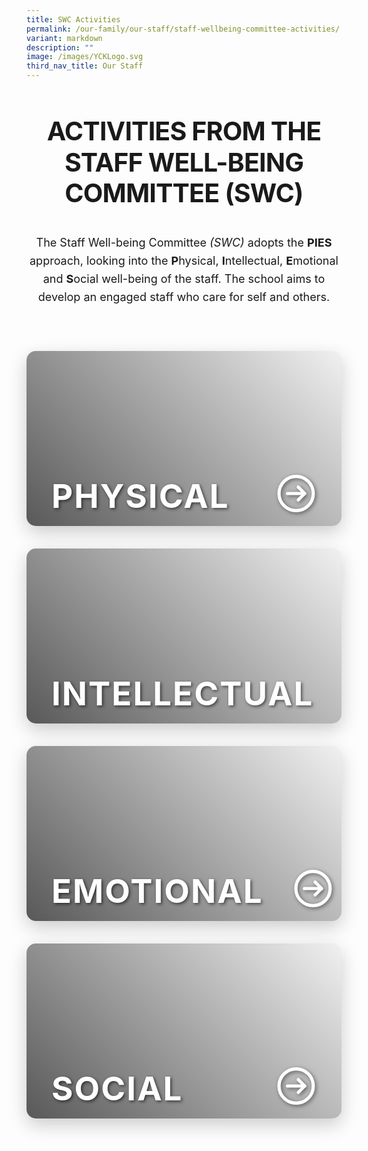 ```yaml
---
title: SWC Activities
permalink: /our-family/our-staff/staff-wellbeing-committee-activities/
variant: markdown
description: ""
image: /images/YCKLogo.svg
third_nav_title: Our Staff
---
```

<div class="yck-component" id="top">
    <div class="regular-flow">
        <header>
            <h1>ACTIVITIES FROM THE STAFF WELL-BEING COMMITTEE (SWC)</h1>
            <p>The Staff Well-being Committee <i>(SWC)</i> adopts the <strong>PIES</strong> approach, looking into the <strong>P</strong>hysical, <strong>I</strong>ntellectual, <strong>E</strong>motional and <strong>S</strong>ocial well-being of the staff. The school aims to develop an engaged staff who care for self and others.</p>
        </header>
<a href="/our-family/our-staff/staff-wellbeing-committee-activities/physical"><div class="category-card physical">
            <div class="category-content">
                <h2 class="category-title">Physical</h2>
                <svg xmlns="http://www.w3.org/2000/svg" viewBox="0 0 21 21" class="arrow">
                    <g transform="translate(3 2)" stroke-width="1.5" stroke-linejoin="round" stroke-linecap="round" stroke="currentColor" fill-rule="evenodd" fill="none">
                        <circle r="8" cy="8.5" cx="8.5"></circle>
                        <path d="m9.5 11.5 3-3-3-3"></path>
                        <path transform="matrix(0 1 -1 0 17 0)" d="m8.5 4.5v8"></path>
                    </g>
                </svg>
            </div>
	</div></a>
       <a href="/our-family/our-staff/staff-wellbeing-committee-activities/intellectual"> <div class="category-card intellectual">
            <div class="category-content">
                <h2 class="category-title">Intellectual</h2>
                <svg xmlns="http://www.w3.org/2000/svg" viewBox="0 0 21 21" class="arrow">
                    <g transform="translate(3 2)" stroke-width="1.5" stroke-linejoin="round" stroke-linecap="round" stroke="currentColor" fill-rule="evenodd" fill="none">
                        <circle r="8" cy="8.5" cx="8.5"></circle>
                        <path d="m9.5 11.5 3-3-3-3"></path>
                        <path transform="matrix(0 1 -1 0 17 0)" d="m8.5 4.5v8"></path>
                    </g>
                </svg>
            </div>
				 </div></a>
       <a href="/our-family/our-staff/staff-wellbeing-committee-activities/emotional"><div class="category-card emotional">
            <div class="category-content">
                <h2 class="category-title">Emotional</h2>
                <svg xmlns="http://www.w3.org/2000/svg" viewBox="0 0 21 21" class="arrow">
                    <g transform="translate(3 2)" stroke-width="1.5" stroke-linejoin="round" stroke-linecap="round" stroke="currentColor" fill-rule="evenodd" fill="none">
                        <circle r="8" cy="8.5" cx="8.5"></circle>
                        <path d="m9.5 11.5 3-3-3-3"></path>
                        <path transform="matrix(0 1 -1 0 17 0)" d="m8.5 4.5v8"></path>
                    </g>
							</svg>
					</div>
        </div>
			</a>
        <a href="/our-family/our-staff/staff-wellbeing-committee-activities/social/"><div class="category-card social">
            <div class="category-content">
                <h2 class="category-title">Social</h2>
                <svg xmlns="http://www.w3.org/2000/svg" viewBox="0 0 21 21" class="arrow">
                    <g transform="translate(3 2)" stroke-width="1.5" stroke-linejoin="round" stroke-linecap="round" stroke="currentColor" fill-rule="evenodd" fill="none">
                        <circle r="8" cy="8.5" cx="8.5"></circle>
                        <path d="m9.5 11.5 3-3-3-3"></path>
                        <path transform="matrix(0 1 -1 0 17 0)" d="m8.5 4.5v8"></path>
                    </g>
                </svg>
            </div>
        </div>
   </a>
	</div>

<style>
:root {
    --yck-text-line-height: 1.6em;
    --yck-heading-line-height: 1.2em;
    --yck-heading-letter-spacing: -0.02em;
    --yck-spacing-unit: 1em;
    --yck-box-shadow: 0 2px 4px rgba(0, 0, 0, 0.25);
    --yck-box-shadow1: 0 1px 2px rgba(0, 0, 0, 0.15);
    --yck-inset-shadow1: rgba(50, 50, 93, 0.25) 0px 30px 60px -12px inset, rgba(0, 0, 0, 0.3) 0px 18px 36px -18px inset;
    --yck-inset-shadow2: rgb(204, 219, 232) 3px 3px 6px 0px inset, rgba(255, 255, 255, 0.5) -3px -3px 6px 1px inset;
    --yck-transition-timing: cubic-bezier(0.4, 0, 0.2, 1);
    --yck-step--2: clamp(0.7813rem, 0.9263rem + -0.1872vw, 0.8889rem);
    --yck-step--1: clamp(0.9375rem, 1.0217rem + -0.1087vw, 1rem);
    --yck-step-0: clamp(1.125rem, 1.125rem + 0vw, 1.125rem);
    --yck-step-1: clamp(1.2656rem, 1.2363rem + 0.1467vw, 1.35rem);
    --yck-step-2: clamp(1.4238rem, 1.3556rem + 0.3412vw, 1.62rem);
    --yck-step-3: clamp(1.6018rem, 1.4828rem + 0.5951vw, 1.944rem);
    --yck-step-4: clamp(1.802rem, 1.6174rem + 0.9231vw, 2.3328rem);
    --yck-step-5: clamp(2.0273rem, 1.7587rem + 1.3427vw, 2.7994rem);
    --yck-space-s-xl: clamp(1em, 0.2143em + 3.9286vw, 3.5em);
    --font-system-ui: system-ui, sans-serif;
    --font-transitional: Charter, Bitstream Charter, Sitka Text, Cambria, serif;
    --font-old-style: Iowan Old Style, Palatino Linotype, URW Palladio L, P052, serif;
    --font-humanist: Seravek, Gill Sans Nova, Ubuntu, Calibri, DejaVu Sans, source-sans-pro, sans-serif;
    --font-geometric-humanist: Avenir, Montserrat, Corbel, URW Gothic, source-sans-pro, sans-serif;
    --font-classical-humanist: Optima, Candara, Noto Sans, source-sans-pro, sans-serif;
    --font-neo-grotesque: Inter, Roboto, Helvetica Neue, Arial Nova, Nimbus Sans, Arial, sans-serif;
    --font-monospace-slab-serif: Nimbus Mono PS, Courier New, monospace;
    --font-monospace-code: Dank Mono, Operator Mono, Inconsolata, Fira Mono, ui-monospace, SF Mono, Monaco, Droid Sans Mono, Source Code Pro, Cascadia Code, Menlo, Consolas, DejaVu Sans Mono, monospace;
    --font-industrial: Bahnschrift, DIN Alternate, Franklin Gothic Medium, Nimbus Sans Narrow, sans-serif-condensed, sans-serif;
    --font-rounded-sans: ui-rounded, Hiragino Maru Gothic ProN, Quicksand, Comfortaa, Manjari, Arial Rounded MT, Arial Rounded MT Bold, Calibri, source-sans-pro, sans-serif;
    --font-slab-serif: Rockwell, Rockwell Nova, Roboto Slab, DejaVu Serif, Sitka Small, serif;
    --font-antique: Superclarendon, Bookman Old Style, URW Bookman, URW Bookman L, Georgia Pro, Georgia, serif;
    --font-didone: Didot, Bodoni MT, Noto Serif Display, URW Palladio L, P052, Sylfaen, serif;
    --font-handwritten: Segoe Print, Bradley Hand, Chilanka, TSCu_Comic, casual, cursive;
    interpolate-size: allow-keywords;
    scroll-behavior: smooth;
    text-rendering: optimizeSpeed
}

body {
    min-height: 100dvh
}

::selection {
    text-shadow: none;
    background: rgba(255, 255, 0, .35)
}

svg {
    vertical-align: middle
}

.yck-component {
    line-height: var(--yck-text-line-height);
    letter-spacing: normal;
    padding: 0;
    font-size: var(--yck-step-0);
    margin-bottom: var(--yck-space-s-xl)
}

.yck-component h1,
.yck-component h2,
.yck-component p {
    overflow-wrap: break-word
}

.yck-component h1,
.yck-component h2 {
    text-wrap: balance
}

.yck-component p {
    text-wrap: pretty;
    margin-bottom: var(--yck-spacing-unit)
}

.yck-component p:last-child {
    margin-bottom: var(--yck-space-s-xl)
}

.yck-component h1 {
    font-size: var(--yck-step-5);
    margin-bottom: var(--yck-spacing-unit);
    line-height: var(--yck-heading-line-height);
    letter-spacing: var(--yck-heading-letter-spacing)
}

.yck-component h2 {
    font-size: var(--yck-step-4);
    margin-bottom: calc(var(--yck-spacing-unit) * .85);
    text-transform: capitalize;
    line-height: var(--yck-heading-line-height);
    letter-spacing: var(--yck-heading-letter-spacing)
}

.yck-component a {
    text-decoration: none;
    color: #e37f2a
}

.yck-component .regular-flow>*+* {
    margin-top: 1.125em
}

.yck-component .isomer-card:has(img) {
    filter: brightness(100%);
    background-color: #fff;
    transition: filter .5s
}

.yck-component .isomer-card:has(img):hover {
    filter: brightness(90%);
    background-color: #fefefe
}

.yck-component .isomer-card .isomer-card-body .isomer-card-title:has(+ .isomer-card-description) {
    margin-bottom: .75rem
}

.yck-component .isomer-card .isomer-card-body .isomer-card-description:has(+ .isomer-card-link),
.yck-component .isomer-card .isomer-card-body .isomer-card-title:has(+ .isomer-card-link) {
    margin-bottom: 1rem
}


/* --- Category Card Styles --- */
.yck-component .category-card {
    position: relative;
    height: 280px;
    border-radius: 15px;
    overflow: hidden;
    cursor: pointer;
    transition: transform 0.5s var(--yck-transition-timing), box-shadow 0.5s var(--yck-transition-timing);

    box-shadow: 0 10px 30px rgba(0, 0, 0, 0.2);
    color: white !important;
    background-size: cover;
    background-position: center;
    margin-bottom: calc(var(--yck-spacing-unit)*2);
    /* MODIFICATION: Removed flex properties to use absolute positioning for the content */
}

.yck-component .category-card:hover {
    transform: translateY(-8px);
    box-shadow: 0 20px 40px rgba(0, 0, 0, 0.3);
}

/* Dark gradient overlay */
.yck-component .category-card::before {
    content: '';
    position: absolute;
    top: 0;
    left: 0;
    right: 0;
    bottom: 0;
    background: linear-gradient(45deg, rgba(0, 0, 0, 0.65), rgba(0, 0, 0, 0.05));
    z-index: 1;
}

/* --- Background Images for each card --- */
.yck-component .physical {
    background-image: url('https://www.yiochukangsec.moe.edu.sg/images/Our%20Family/Staff/SWC%20Activities/Physical/OliveRun_3a.jpg');
}

.yck-component .intellectual {
    background-image: url('https://staging-lite.d3o5f2eggdqz6.amplifyapp.com/images/Our%20Family/Staff/SWC%20Activities/Intellectual/i3c_sm.jpg');
}

.yck-component .emotional {
    background-image: url('https://staging-lite.d3o5f2eggdqz6.amplifyapp.com/images/Our%20Family/Staff/SWC%20Activities/Emotional/e6_yellow_sm.jpg');
}

.yck-component .social {
    background-image: url('https://staging-lite.d3o5f2eggdqz6.amplifyapp.com/images/Our%20Family/Staff/SWC%20Activities/Social/2025_durians_kiwi01.jpg');
}

/* Content container */
.yck-component .category-content {
    /* MODIFICATION: Using absolute positioning to lock content to the bottom */
    position: absolute;
    bottom: 0;
    left: 0;
    right: 0;
    box-sizing: border-box;
    /* Ensures padding is included in the element's width */

    z-index: 200;
    display: flex;
    justify-content: space-between;

    /* MODIFICATION: Align items to the bottom */
    align-items: flex-end;

    /* MODIFICATION: Reduced bottom padding to decrease space */
    padding: 40px 40px 16px;
}

.yck-component .category-title {
    font-size: 5.5vmin;
    font-weight: bold;
    color: white !important;
    z-index: 200;
    letter-spacing: 2px;
    text-shadow: 2px 2px 5px rgba(0, 0, 0, 0.6);
    padding: 0;
    margin: 0;
    text-transform: uppercase;
}

/* --- Arrow Icon --- */
.yck-component .arrow {
    height: 4em;
    width: 4em;
    transition: transform 0.5s var(--yck-transition-timing);
    flex-shrink: 0;
	color: white;

    /* MODIFICATION: Removed bottom margin and padding to allow for proper alignment */
    margin-left: 40px;
    filter: drop-shadow(2px 2px 3px rgba(0, 0, 0, 0.5));
}

.yck-component .category-card:hover .arrow {
    transform: scale(1.4);
}
</style></div>